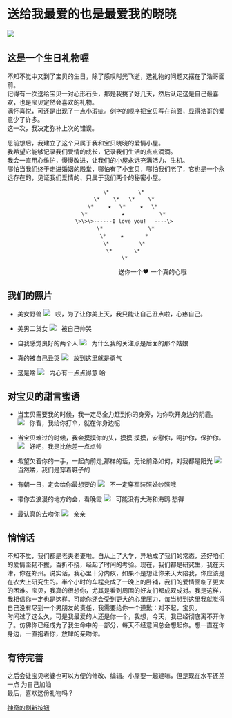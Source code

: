 送给我最爱的也是最爱我的晓晓
==========================

![](https://github.com/daidaixiaoxiao/images/raw/master/xin.jpg)  
## 这是一个生日礼物喔 ##
不知不觉中又到了宝贝的生日，除了感叹时光飞逝，选礼物的问题又摆在了浩哥面前。</br>
记得有一次送给宝贝一对心形石头，那是我挑了好几天，然后认定这是自己最喜欢，也是宝贝定然会喜欢的礼物。</br>满怀喜悦，可还是出现了一点小瑕疵。刻字的顺序把宝贝写在前面，显得浩哥的爱意少了许多。</br>
这一次，我决定弥补上次的错误。

思前想后，我建立了这个只属于我和宝贝晓晓的爱情小屋。</br>
我希望它能够记录我们爱情的成长，记录我们生活的点点滴滴。</br>
我会一直用心维护，慢慢改进，让我们的小屋永远充满活力、生机。</br>
哪怕当我们终于走进婚姻的殿堂，哪怕有了小宝贝，哪怕我们老了，它也是一个永远存在的，见证我们爱情的、只属于我们两个的秘密小屋。


					               \*　 　     \* 　　　　　　　　　　　　　　　
					            \*　　 \*   \*　　 \* 　　　
					          \*　   ★　 \*　   ★　 \* 　　　
					        \*　　　      ★　　        \*　 　　　
					      \>\>\>------I love you!　 ----\>　　　
					             \*　　　　        \* 　　　　
					              \*　   ★       *　 　　　　
					               \*　        \* 　　　　　　
					                \*       \* 　　　　　　
					                     \* 　　
　　　　　　　　　　　　　　　　         　送你一个♥      一个真的心哦

## 我们的照片 ##
+ 美女野兽
![](https://github.com/daidaixiaoxiao/images/raw/master/b.jpg)  
哎，为了让你美上天，我只能让自己丑点啦，心疼自己。

+ 美男二货女 
![](https://github.com/daidaixiaoxiao/images/raw/master/p1.jpg)  
被自己帅哭

+ 自我感觉良好的两个人 
![](https://github.com/daidaixiaoxiao/images/raw/master/p2.jpg)  
为什么我的关注点是后面的那个姑娘

+ 真的被自己丑哭 
![](https://github.com/daidaixiaoxiao/images/raw/master/p4.jpg)  
放到这里就是勇气

+ 这是啥
![](https://github.com/daidaixiaoxiao/images/raw/master/p5.jpg)  
内心有一点点得意 哈

## 对宝贝的甜言蜜语 ##
* 当宝贝需要我的时候，我一定尽全力赶到你的身旁，为你吹开身边的阴霾。
![](https://github.com/daidaixiaoxiao/images/raw/master/hehu.jpg)  
你看，我给你打伞，就在你身边呢

* 当宝贝难过的时候，我会摸摸你的头，摸摸 摸摸，安慰你，呵护你，保护你。
![](https://github.com/daidaixiaoxiao/images/raw/master/motou.jpg)  
好吧，我是比他差一点点帅

* 希望欠着你的一手，一起向前走,那样的话，无论前路如何，对我都是阳光
![](https://github.com/daidaixiaoxiao/images/raw/master/shouqianshou.jpg)  
当然喽，我们是穿着鞋子的

* 有朝一日，定会给你最想要的
![](https://github.com/daidaixiaoxiao/images/raw/master/jiehun.jpg)  
不一定穿军装照婚纱照哦

* 带你去浪漫的地方约会，看晚霞
![](https://github.com/daidaixiaoxiao/images/raw/master/xiyang.jpg)  
可能没有大海和海鸥 愁得

* 最认真的去吻你
![](https://github.com/daidaixiaoxiao/images/raw/master/jiewen.jpg)  
亲亲

## 悄悄话 ##
不知不觉，我们都是老夫老妻啦。自从上了大学，异地成了我们的常态，还好咱们的爱情坚韧不拔，百折不挠，经起了时间的考验。现在，我们都是研究生，我在天津，你在郑州。说实话，我心里十分内疚，如果不是想让你来天大陪我，你应该是在农大上研究生的。半个小时的车程变成了一晚上的卧铺，我们的爱情面临了更大的困难。宝贝，我真的很想你，尤其是看到周围的好友们都成双成对。我是这样，我相信你一定也是这样。可能你还会受到更大的心里压力，每当想到这里我就觉得自己没有尽到一个男朋友的责任，我需要给你一个道歉：对不起，宝贝。</br>时间过了这么久，可是我最爱的人还是你一个，我想，今天，我已经彻底离不开你了。仿佛你已经成为了我生命中的一部分，每天不经意间总会想起你。想一直在你身边，一直抱着你，放肆的亲吻你。


## 有待完善 ##
之后会让宝贝老婆也可以方便的修改、编辑。小屋要一起建嘛，但是现在水平还差一点 为自己加油 </br>
最后，喜欢这份礼物吗？

[神奇的刷新按钮](https://www.whlovelzx.com "鼠标往哪里放呢") 
